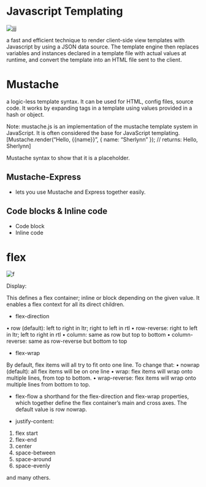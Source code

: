 
# Javascript Templating

![jjj](https://encrypted-tbn0.gstatic.com/images?q=tbn:ANd9GcTBh9z9sfJ-EOktSaaDmREUcxtBt7aJnEcaXw&usqp=CAU)

 a fast and efficient technique to render client-side view templates with Javascript by using a JSON data source. The template engine then replaces variables and instances declared in a template file with actual values at runtime, and convert the template into an HTML file sent to the client.

# Mustache
 a logic-less template syntax. It can be used for HTML, config files, source code.
It works by expanding tags in a template using values provided in a hash or object.

Note: mustache.js is an implementation of the mustache template system in JavaScript. It is often considered the base for JavaScript templating.
[Mustache.render(“Hello, {{name}}”, { name: “Sherlynn” });
// returns: Hello, Sherlynn]

 Mustache syntax to show that it is a placeholder. 


## Mustache-Express
 
-	lets you use Mustache and Express together easily. 

## Code blocks & Inline code
-	Code block
-	Inline code




# flex
![f](https://i.stack.imgur.com/ayKro.png)

Display:

This defines a flex container; inline or block depending on the given value. It enables a flex context for all its direct children.

-	flex-direction

•	row (default): left to right in ltr; right to left in rtl
•	row-reverse: right to left in ltr; left to right in rtl
•	column: same as row but top to bottom
•	column-reverse: same as row-reverse but bottom to top


-	flex-wrap

By default, flex items will all try to fit onto one line.
To change that:
•	nowrap (default): all flex items will be on one line
•	wrap: flex items will wrap onto multiple lines, from top to bottom.
•	wrap-reverse: flex items will wrap onto multiple lines from bottom to top.


-	flex-flow
a shorthand for the flex-direction and flex-wrap properties, which together define the flex container’s main and cross axes. The default value is row nowrap.

-	justify-content:
1.	flex start 
2.	flex-end
3.	center 
4.	space-between
5.	space-around
6.	space-evenly 

 and many others. 







